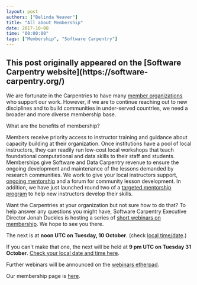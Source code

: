 ```yaml
---
layout: post
authors: ["Belinda Weaver"]
title: "All about Membership"
date: 2017-10-08
time: "00:00:00"
tags: ["Membership", "Software Carpentry"]
---
```


<h2>This post originally appeared on the [Software Carpentry website](https://software-carpentry.org/)</h2>

We are fortunate in the Carpentries to have many [member organizations](https://software-carpentry.org/scf/partners/) who support our work. However, if we are to continue reaching out to new disciplines and to build communities in under-served countries, we need a broader and more diverse membership base.  

What are the benefits of membership?

Members receive priority access to instructor training and guidance about capacity building at their organization. Once institutions have a pool of local instructors, they can readily run low-cost local workshops that teach foundational computational and data skills to their staff and students. Memberships give Software and Data Carpentry revenue to ensure the ongoing development and maintenance of the lessons demanded by research communities. We work to give your local instructors support, [ongoing mentorship](http://pad.software-carpentry.org/instructor-discussion) and a forum for community lesson development. In addition, we have just launched round two of a [targeted mentorship program](http://www.datacarpentry.org/blog/mentoring-round-2/) to help new instructors develop their skills.

Want the Carpentries at your organization but not sure how to do that? To help answer any questions you might have, Software Carpentry Executive Director Jonah Duckles is hosting a series of [short webinars on membership](http://pad.software-carpentry.org/membership-webinars). We hope to see you there.

The next is at **noon UTC on Tuesday, 10 October**. (check [local time/date](https://www.timeanddate.com/worldclock/fixedtime.html?msg=Carpentries+Membership+Webinar&iso=20171010T12&p1=%3A&ah=1).) 

If you can't make that one, the next will be held at **9 pm UTC on Tuesday 31 October**. [Check your local date and time  here](https://www.timeanddate.com/worldclock/fixedtime.html?msg=Carpentries+Membership+Webinar&iso=20171031T21&p1=%3A&ah=1).

Further webinars will be announced on the [webinars etherpad](http://pad.software-carpentry.org/membership-webinars).

Our membership page is [here](https://software-carpentry.org/membership/).
